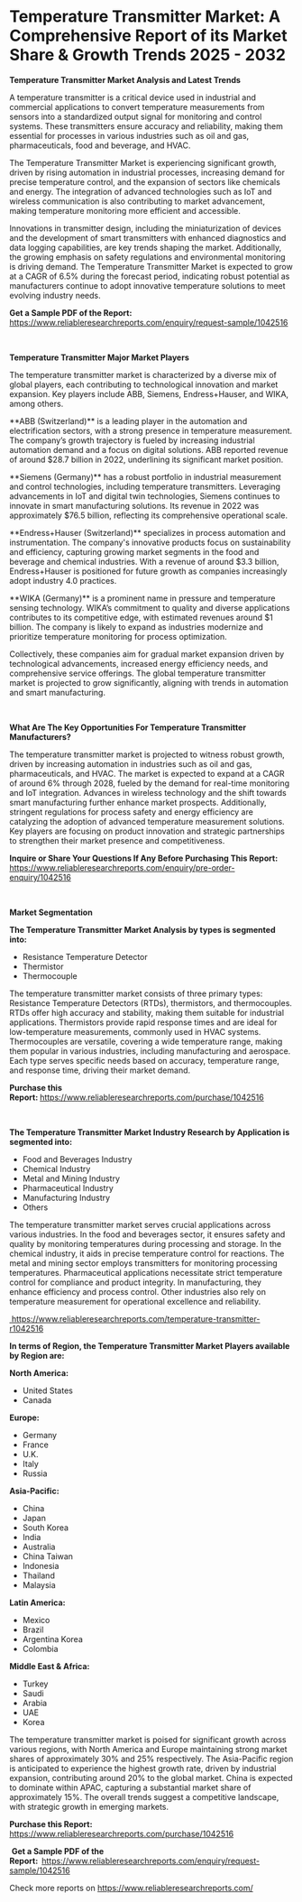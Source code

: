 <p><h1>Temperature Transmitter Market: A Comprehensive Report of its Market Share & Growth Trends 2025 - 2032</h1></p><p><strong>Temperature Transmitter Market Analysis and Latest Trends</strong></p>
<p><p>A temperature transmitter is a critical device used in industrial and commercial applications to convert temperature measurements from sensors into a standardized output signal for monitoring and control systems. These transmitters ensure accuracy and reliability, making them essential for processes in various industries such as oil and gas, pharmaceuticals, food and beverage, and HVAC. </p><p>The Temperature Transmitter Market is experiencing significant growth, driven by rising automation in industrial processes, increasing demand for precise temperature control, and the expansion of sectors like chemicals and energy. The integration of advanced technologies such as IoT and wireless communication is also contributing to market advancement, making temperature monitoring more efficient and accessible. </p><p>Innovations in transmitter design, including the miniaturization of devices and the development of smart transmitters with enhanced diagnostics and data logging capabilities, are key trends shaping the market. Additionally, the growing emphasis on safety regulations and environmental monitoring is driving demand. The Temperature Transmitter Market is expected to grow at a CAGR of 6.5% during the forecast period, indicating robust potential as manufacturers continue to adopt innovative temperature solutions to meet evolving industry needs.</p></p>
<p><strong>Get a Sample PDF of the Report:&nbsp;</strong> <a href="https://www.reliableresearchreports.com/enquiry/request-sample/1042516?utm_campaign=3353&utm_medium=2&utm_source=Github&utm_content=ia&utm_term=06042025&utm_id=temperature-transmitter">https://www.reliableresearchreports.com/enquiry/request-sample/1042516</a></p>
<p>&nbsp;</p>
<p><strong>Temperature Transmitter Major Market Players</strong></p>
<p><p>The temperature transmitter market is characterized by a diverse mix of global players, each contributing to technological innovation and market expansion. Key players include ABB, Siemens, Endress+Hauser, and WIKA, among others.</p><p>**ABB (Switzerland)** is a leading player in the automation and electrification sectors, with a strong presence in temperature measurement. The company’s growth trajectory is fueled by increasing industrial automation demand and a focus on digital solutions. ABB reported revenue of around $28.7 billion in 2022, underlining its significant market position. </p><p>**Siemens (Germany)** has a robust portfolio in industrial measurement and control technologies, including temperature transmitters. Leveraging advancements in IoT and digital twin technologies, Siemens continues to innovate in smart manufacturing solutions. Its revenue in 2022 was approximately $76.5 billion, reflecting its comprehensive operational scale.</p><p>**Endress+Hauser (Switzerland)** specializes in process automation and instrumentation. The company's innovative products focus on sustainability and efficiency, capturing growing market segments in the food and beverage and chemical industries. With a revenue of around $3.3 billion, Endress+Hauser is positioned for future growth as companies increasingly adopt industry 4.0 practices.</p><p>**WIKA (Germany)** is a prominent name in pressure and temperature sensing technology. WIKA’s commitment to quality and diverse applications contributes to its competitive edge, with estimated revenues around $1 billion. The company is likely to expand as industries modernize and prioritize temperature monitoring for process optimization.</p><p>Collectively, these companies aim for gradual market expansion driven by technological advancements, increased energy efficiency needs, and comprehensive service offerings. The global temperature transmitter market is projected to grow significantly, aligning with trends in automation and smart manufacturing.</p></p>
<p>&nbsp;</p>
<p><strong>What Are The Key Opportunities For Temperature Transmitter Manufacturers?</strong></p>
<p><p>The temperature transmitter market is projected to witness robust growth, driven by increasing automation in industries such as oil and gas, pharmaceuticals, and HVAC. The market is expected to expand at a CAGR of around 6% through 2028, fueled by the demand for real-time monitoring and IoT integration. Advances in wireless technology and the shift towards smart manufacturing further enhance market prospects. Additionally, stringent regulations for process safety and energy efficiency are catalyzing the adoption of advanced temperature measurement solutions. Key players are focusing on product innovation and strategic partnerships to strengthen their market presence and competitiveness.</p></p>
<p><strong>Inquire or Share Your Questions If Any Before Purchasing This Report:</strong> <a href="https://www.reliableresearchreports.com/enquiry/pre-order-enquiry/1042516?utm_campaign=3353&utm_medium=2&utm_source=Github&utm_content=ia&utm_term=06042025&utm_id=temperature-transmitter">https://www.reliableresearchreports.com/enquiry/pre-order-enquiry/1042516</a></p>
<p>&nbsp;</p>
<p><strong>Market Segmentation</strong></p>
<p><strong>The Temperature Transmitter Market Analysis by types is segmented into:</strong></p>
<p><ul><li>Resistance Temperature Detector</li><li>Thermistor</li><li>Thermocouple</li></ul></p>
<p><p>The temperature transmitter market consists of three primary types: Resistance Temperature Detectors (RTDs), thermistors, and thermocouples. RTDs offer high accuracy and stability, making them suitable for industrial applications. Thermistors provide rapid response times and are ideal for low-temperature measurements, commonly used in HVAC systems. Thermocouples are versatile, covering a wide temperature range, making them popular in various industries, including manufacturing and aerospace. Each type serves specific needs based on accuracy, temperature range, and response time, driving their market demand.</p></p>
<p><strong>Purchase this Report:&nbsp;</strong><a href="https://www.reliableresearchreports.com/purchase/1042516?utm_campaign=3353&utm_medium=2&utm_source=Github&utm_content=ia&utm_term=06042025&utm_id=temperature-transmitter">https://www.reliableresearchreports.com/purchase/1042516</a></p>
<p>&nbsp;</p>
<p><strong>The Temperature Transmitter Market Industry Research by Application is segmented into:</strong></p>
<p><ul><li>Food and Beverages Industry</li><li>Chemical Industry</li><li>Metal and Mining Industry</li><li>Pharmaceutical Industry</li><li>Manufacturing Industry</li><li>Others</li></ul></p>
<p><p>The temperature transmitter market serves crucial applications across various industries. In the food and beverages sector, it ensures safety and quality by monitoring temperatures during processing and storage. In the chemical industry, it aids in precise temperature control for reactions. The metal and mining sector employs transmitters for monitoring processing temperatures. Pharmaceutical applications necessitate strict temperature control for compliance and product integrity. In manufacturing, they enhance efficiency and process control. Other industries also rely on temperature measurement for operational excellence and reliability.</p></p>
<p><a href="https://www.reliableresearchreports.com/temperature-transmitter-r1042516?utm_campaign=3353&utm_medium=2&utm_source=Github&utm_content=ia&utm_term=06042025&utm_id=temperature-transmitter">&nbsp;https://www.reliableresearchreports.com/temperature-transmitter-r1042516</a></p>
<p><strong>In terms of Region, the Temperature Transmitter Market Players available by Region are:</strong></p>
<p>
    <p> <strong> North America: </strong>
        <ul>
            <li>United States</li>
            <li>Canada</li>
        </ul>
        </p> 
    <p> <strong> Europe: </strong>
        <ul>
            <li>Germany</li>
            <li>France</li>
            <li>U.K.</li>
            <li>Italy</li>
            <li>Russia</li>
        </ul>
        </p> 
    <p> <strong> Asia-Pacific: </strong>
        <ul>
            <li>China</li>
            <li>Japan</li>
            <li>South Korea</li>
            <li>India</li>
            <li>Australia</li>
            <li>China Taiwan</li>
            <li>Indonesia</li>
            <li>Thailand</li>
            <li>Malaysia</li>
        </ul>
        </p> 
    <p> <strong> Latin America: </strong>
        <ul>
            <li>Mexico</li>
            <li>Brazil</li>
            <li>Argentina Korea</li>
            <li>Colombia</li>
        </ul>
        </p> 
    <p> <strong> Middle East & Africa: </strong>
        <ul>
            <li>Turkey</li>
            <li>Saudi</li>
            <li>Arabia</li>
            <li>UAE</li>
            <li>Korea</li>
        </ul>
    </p>
    </p>
<p><p>The temperature transmitter market is poised for significant growth across various regions, with North America and Europe maintaining strong market shares of approximately 30% and 25% respectively. The Asia-Pacific region is anticipated to experience the highest growth rate, driven by industrial expansion, contributing around 20% to the global market. China is expected to dominate within APAC, capturing a substantial market share of approximately 15%. The overall trends suggest a competitive landscape, with strategic growth in emerging markets.</p></p>
<p><strong>Purchase this Report: </strong><a href="https://www.reliableresearchreports.com/purchase/1042516?utm_campaign=3353&utm_medium=2&utm_source=Github&utm_content=ia&utm_term=06042025&utm_id=temperature-transmitter">https://www.reliableresearchreports.com/purchase/1042516</a></p>
<p>&nbsp;<strong>Get a Sample PDF of the Report:&nbsp;&nbsp;</strong><a href="https://www.reliableresearchreports.com/enquiry/request-sample/1042516?utm_campaign=3353&utm_medium=2&utm_source=Github&utm_content=ia&utm_term=06042025&utm_id=temperature-transmitter">https://www.reliableresearchreports.com/enquiry/request-sample/1042516</a></p>
<p><strong></strong></p>
<p>Check more reports on <a href="https://www.reliableresearchreports.com/?utm_campaign=3353&utm_medium=2&utm_source=Github&utm_content=ia&utm_term=06042025&utm_id=temperature-transmitter">https://www.reliableresearchreports.com/</a></p>